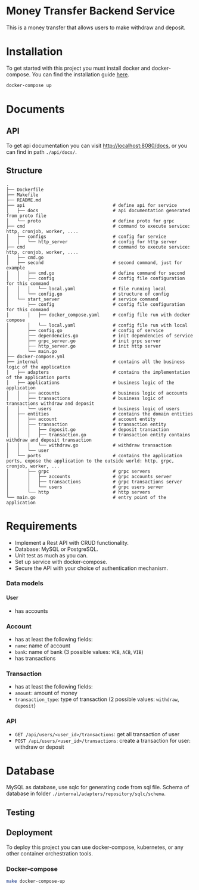 # Money Transfer Backend Service
This is a money transfer that allows users to make withdraw and deposit.


# Installation
To get started with this project you must install docker and docker-compose. You can find the installation guide [here](https://docs.docker.com/get-docker/).
```bash
docker-compose up
```
# Documents
## API
To get api documentation you can visit [http://localhost:8080/docs](http://localhost:8080/docs), or you can find in path `./api/docs/`.
## Structure
```
.
├── Dockerfile
├── Makefile
├── README.md
├── api                                 # define api for service
│   ├── docs                            # api documentation generated from proto file
│   └── proto                           # define proto for grpc
├── cmd                                 # command to execute service: http, cronjob, worker, ....
│   ├── configs                         # config for service
│   │   └── http_server                 # config for http server
├── cmd                                 # command to execute service: http, cronjob, worker, ....
│   ├── cmd.go
│   ├── second                          # second command, just for example
│   │   ├── cmd.go                      # define command for second
│   │   ├── config                      # config file configuration for this command
│   │   │   └── local.yaml              # file running local
│   │   └── config.go                   # structure of config
│   └── start_server                    # service command
│       ├── config                      # config file configuration for this command
│       │   ├── docker_compose.yaml     # config file run with docker compose
│       │   └── local.yaml              # config file run with local
│       ├── config.go                   # config of service
│       ├── dependencies.go             # init dependencies of service
│       ├── grpc_server.go              # init grpc server
│       ├── http_server.go              # init http server
│       └── main.go
├── docker-compose.yml
├── internal                            # contains all the business logic of the application
│   ├── adapters                        # contains the implementation of the application ports
│   ├── applications                    # business logic of the application
│   │   ├── accounts                    # business logic of accounts
│   │   ├── transactions                # business logic of transactions withdraw and deposit
│   │   └── users                       # business logic of users
│   ├── entities                        # contains the domain entities
│   │   ├── account                     # account entity
│   │   ├── transaction                 # transaction entity
│   │   │   ├── deposit.go              # deposit transaction
│   │   │   ├── transaction.go          # transaction entity contains withdraw and deposit transaction
│   │   │   └── withdraw.go             # withdraw transaction
│   │   └── user
│   └── ports                           # contains the application ports, expose the application to the outside world: http, grpc, cronjob, worker, ...
│       ├── grpc                        # grpc servers
│       │   ├── accounts                # grpc accounts server
│       │   ├── transactions            # grpc transactions server
│       │   └── users                   # grpc users server
│       └── http                        # http servers
└── main.go                             # entry point of the application
```

# Requirements
- Implement a Rest API with CRUD functionality.
- Database: MySQL or PostgreSQL.
- Unit test as much as you can.
- Set up service with docker-compose.
- Secure the API with your choice of authentication mechanism.
### Data models
#### User
- has accounts
### Account
- has at least the following fields:
- `name`: name of account
- `bank`: name of bank (3 possible values: `VCB`, `ACB`, `VIB`)
- has transactions
### Transaction
- has at least the following fields:
- `amount`: amount of money
- `transaction_type`: type of transaction (2 possible values: `withdraw`, `deposit`)

### API
- `GET /api/users/<user_id>/transactions`: get all transaction of user
- `POST /api/users/<user_id>/transactions`: create a transaction for user: withdraw or deposit

# Database
MySQL as database, use sqlc for generating code from sql file.
Schema of database in folder `./internal/adapters/repository/sqlc/schema`.

## Testing

## Deployment
To deploy this project you can use docker-compose, kubernetes, or any other container orchestration tools.
### Docker-compose
```bash
make docker-compose-up
```
